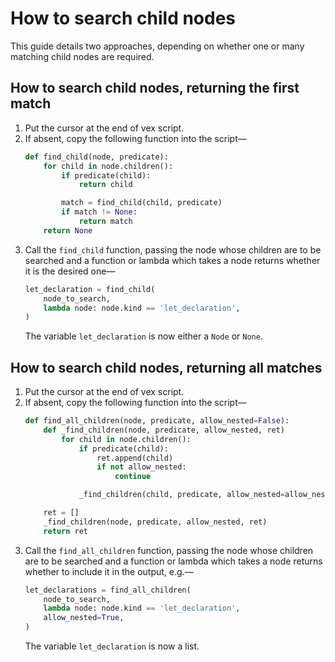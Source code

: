 # How to search child nodes

This guide details two approaches, depending on whether one or many matching child nodes are required.

## How to search child nodes, returning the first match

1. Put the cursor at the end of vex script.
2. If absent, copy the following function into the script—
    ```python
    def find_child(node, predicate):
        for child in node.children():
            if predicate(child):
                return child

            match = find_child(child, predicate)
            if match != None:
                return match
        return None
    ```
3. Call the `find_child` function, passing the node whose children are to be searched and a function or lambda which takes a node returns whether it is the desired one—
    ```python
    let_declaration = find_child(
        node_to_search,
        lambda node: node.kind == 'let_declaration',
    )
    ```
    The variable `let_declaration` is now either a `Node` or `None`.

## How to search child nodes, returning all matches

1. Put the cursor at the end of vex script.
2. If absent, copy the following function into the script—
    ```python
    def find_all_children(node, predicate, allow_nested=False):
        def _find_children(node, predicate, allow_nested, ret)
            for child in node.children():
                if predicate(child):
                    ret.append(child)
                    if not allow_nested:
                        continue

                _find_children(child, predicate, allow_nested=allow_nested, ret=ret)

        ret = []
        _find_children(node, predicate, allow_nested, ret)
        return ret
    ```
3. Call the `find_all_children` function, passing the node whose children are to be searched and a function or lambda which takes a node returns whether to include it in the output, e.g.—
    ```python
    let_declarations = find_all_children(
        node_to_search,
        lambda node: node.kind == 'let_declaration',
        allow_nested=True,
    )
    ```
    The variable `let_declaration` is now a list.
